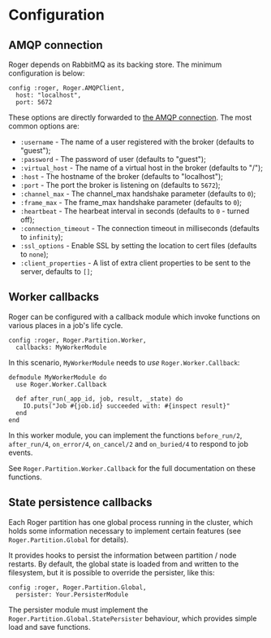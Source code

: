 # Configuration


## AMQP connection

Roger depends on RabbitMQ as its backing store. The minimum
configuration is below:

    config :roger, Roger.AMQPClient,
      host: "localhost",
      port: 5672

These options are directly forwarded
to [the AMQP connection](https://hexdocs.pm/amqp/0.1.0/).  The most
common options are:

 * `:username` - The name of a user registered with the broker (defaults to "guest");
 * `:password` - The password of user (defaults to "guest");
 * `:virtual_host` - The name of a virtual host in the broker (defaults to "/");
 * `:host` - The hostname of the broker (defaults to "localhost");
 * `:port` - The port the broker is listening on (defaults to `5672`);
 * `:channel_max` - The channel_max handshake parameter (defaults to `0`);
 * `:frame_max` - The frame_max handshake parameter (defaults to `0`);
 * `:heartbeat` - The hearbeat interval in seconds (defaults to `0` - turned off);
 * `:connection_timeout` - The connection timeout in milliseconds (defaults to `infinity`);
 * `:ssl_options` - Enable SSL by setting the location to cert files (defaults to `none`);
 * `:client_properties` - A list of extra client properties to be sent to the server, defaults to `[]`;


## Worker callbacks

Roger can be configured with a callback module which invoke functions
on various places in a job's life cycle.

    config :roger, Roger.Partition.Worker,
      callbacks: MyWorkerModule

In this scenario, `MyWorkerModule` needs to *use* `Roger.Worker.Callback`:

    defmodule MyWorkerModule do
      use Roger.Worker.Callback

      def after_run(_app_id, job, result, _state) do
        IO.puts("Job #{job.id} succeeded with: #{inspect result}"
      end
    end

In this worker module, you can implement the functions `before_run/2`,
`after_run/4`, `on_error/4`, `on_cancel/2` and `on_buried/4` to
respond to job events.

See `Roger.Partition.Worker.Callback` for the full documentation on
these functions.



State persistence callbacks
---------------------------

Each Roger partition has one global process running in the cluster,
which holds some information necessary to implement certain features
(see `Roger.Partition.Global` for details).

It provides hooks to persist the information between partition /
node restarts. By default, the global state is loaded from and written
to the filesystem, but it is possible to override the persister, like
this:

    config :roger, Roger.Partition.Global,
      persister: Your.PersisterModule

The persister module must implement the
`Roger.Partition.Global.StatePersister` behaviour, which provides
simple load and save functions.
